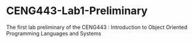 # CENG443-Lab1-Preliminary
The first lab preliminary of the CENG443 : Introduction to Object Oriented Programming Languages and Systems
